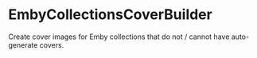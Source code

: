 # EmbyCollectionsCoverBuilder
Create cover images for Emby collections that do not / cannot have auto-generate covers. 

